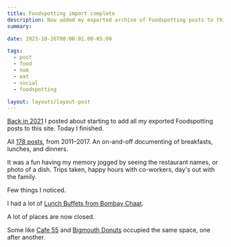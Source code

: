 ```yaml
---
title: Foodspotting import complete
description: Now added my exported archive of Foodspotting posts to this site
summary:

date: 2023-10-26T00:00:01.00-05:00

tags:
  - post
  - food
  - nom
  - eat
  - social
  - foodspotting

layout: layouts/layout-post
---
```

<a href="/posts/2021-04-28-documenting-food/" title="My Documenting Food post">Back in 2021</a> I posted about starting to add all my exported Foodspotting posts to this site. Today I finished.

All <a href="/tags/foodspotting/" title="everything tagged foodspotting">178 posts</a>, from 2011–2017. An on-and-off documenting of breakfasts, lunches, and dinners.

It was a fun having my memory jogged by seeing the restaurant names, or photo of a dish. Trips taken, happy hours with co-workers, day's out with the family.

Few things I noticed.

I had a lot of <a href="/posts/2016-11-17-foodspotting/" title="">Lunch Buffets from Bombay Chaat</a>.

A lot of places are now closed.

Some like <a href="/posts/2017-02-08-foodspotting/" title="Coastal bowl">Cafe 55</a> and <a href="/posts/2018-03-02-foodspotting-2/" title="Raspberry And Lemon Doughnut">Bigmouth Donuts</a> occupied the same space, one after another.




